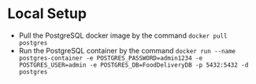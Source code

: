 ﻿# Local Setup

- Pull the PostgreSQL docker image by the command `docker pull postgres`
- Run the PostgreSQL container by the command `docker run --name postgres-container -e POSTGRES_PASSWORD=admin1234 -e POSTGRES_USER=admin -e POSTGRES_DB=FoodDeliveryDB -p 5432:5432 -d postgres`